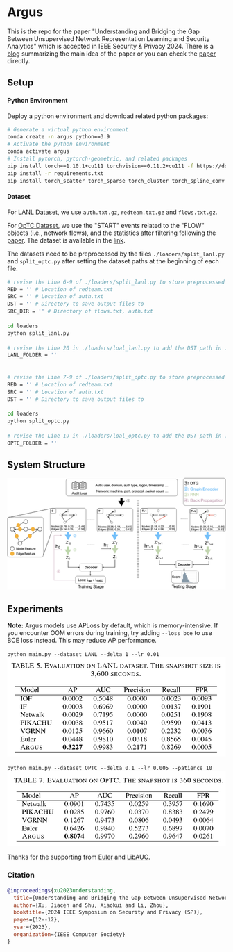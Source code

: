# Argus
This is the repo for the paper "Understanding and Bridging the Gap Between Unsupervised Network Representation Learning and Security Analytics" which is accepted in IEEE Security & Privacy 2024.
There is a [blog](https://c0ldstudy.github.io/posts/GSA/) summarizing the main idea of the paper or you can check the [paper](https://www.computer.org/csdl/proceedings-article/sp/2024/313000a012/1RjE9Q5gQrm) directly.

## Setup

#### Python Environment
Deploy a python environment and download related python packages:
```bash
# Generate a virtual python environment
conda create -n argus python==3.9
# Activate the python environment
conda activate argus
# Install pytorch, pytorch-geometric, and related packages
pip install torch==1.10.1+cu111 torchvision==0.11.2+cu111 -f https://download.pytorch.org/whl/cu111/torch_stable.html
pip install -r requirements.txt
pip install torch_scatter torch_sparse torch_cluster torch_spline_conv -f https://data.pyg.org/whl/torch-1.10.1+cu111.html --no-index
```
#### Dataset
For [LANL Dataset](https://csr.lanl.gov/data/cyber1/), we use `auth.txt.gz`, `redteam.txt.gz` and `flows.txt.gz`.

For [OpTC Dataset](https://github.com/FiveDirections/OpTC-data), we use the "START" events related to the "FLOW" objects (i.e., network flows), and the statistics after filtering following the [paper](https://ieeexplore.ieee.org/abstract/document/9789921). The dataset is available in the [link](https://drive.google.com/drive/folders/1pTU-ZcyJbzoB1FuvujXe-ynaUy8O-PVD?usp=sharing). 

The datasets need to be preprocessed by the files `./loaders/split_lanl.py` and `split_optc.py` after setting the dataset paths at the beginning of each file.

```bash
# revise the Line 6-9 of ./loaders/split_lanl.py to store preprocessed LANL dataset
RED = '' # Location of redteam.txt
SRC = '' # Location of auth.txt
DST = '' # Directory to save output files to
SRC_DIR = '' # Directory of flows.txt, auth.txt

cd loaders
python split_lanl.py

# revise the Line 20 in ./loaders/loal_lanl.py to add the DST path in ./loaders/split_lanl.py
LANL_FOLDER = ''


# revise the Line 7-9 of ./loaders/split_optc.py to store preprocessed OpTC dataset
RED = '' # Location of redteam.txt
SRC = '' # Location of auth.txt
DST = '' # Directory to save output files to

cd loaders
python split_optc.py

# revise the Line 19 in ./loaders/loal_optc.py to add the DST path in ./loaders/split_optc.py
OPTC_FOLDER = ''

```

## System Structure
![Framework](./imgs/framework.png)



## Experiments

**Note:** Argus models use APLoss by default, which is memory-intensive. If you encounter OOM errors during training, try adding `--loss bce` to use BCE loss instead. This may reduce AP performance.

`python main.py --dataset LANL --delta 1 --lr 0.01`
![LANL](./imgs/lanl_result.png)

`python main.py --dataset OPTC --delta 0.1 --lr 0.005 --patience 10`
![LANL](./imgs/optc_result.png)


Thanks for the supporting from [Euler](https://github.com/iHeartGraph/Euler) and [LibAUC](https://github.com/Optimization-AI/LibAUC).


### Citation
```bibtex
@inproceedings{xu2023understanding,
  title={Understanding and Bridging the Gap Between Unsupervised Network Representation Learning and Security Analytics},
  author={Xu, Jiacen and Shu, Xiaokui and Li, Zhou},
  booktitle={2024 IEEE Symposium on Security and Privacy (SP)},
  pages={12--12},
  year={2023},
  organization={IEEE Computer Society}
}
```
